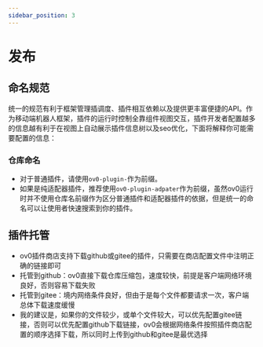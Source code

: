 ```yaml
---
sidebar_position: 3
---
```


# 发布

## 命名规范

统一的规范有利于框架管理插调度、插件相互依赖以及提供更丰富便捷的API。作为移动端机器人框架，插件的运行时控制全靠组件视图交互，插件开发者配置越多的信息越有利于在视图上自动展示插件信息树以及seo优化，下面将解释你可能需要配置的信息：

### 仓库命名

- 对于普通插件，请使用```ov0-plugin-```作为前缀。
- 如果是纯适配器插件，推荐使用```ov0-plugin-adpater```作为前缀，虽然ov0运行时并不使用仓库名前缀作为区分普通插件和适配器插件的依据，但是统一的命名可以让使用者快速搜索到你的插件。


## 插件托管

- ov0插件商店支持下载github或gitee的插件，只需要在商店配置文件中注明正确的链接即可
- 托管到github：ov0直接下载仓库压缩包，速度较快，前提是客户端网络环境良好，否则容易下载失败
- 托管到gitee：境内网络条件良好，但由于是每个文件都要请求一次，客户端总体下载速度缓慢
- 我的建议是，如果你的文件较少，或单个文件较大，可以优先配置gitee链接，否则可以优先配置github下载链接，ov0会根据网络条件按照插件商店配置的顺序选择下载，所以同时上传到github和gitee是最优选择

